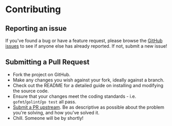 # Contributing

## Reporting an issue

If you've found a bug or have a feature request, please browse the [GitHub issues](https://github.com/tomnz/sparklestick/issues) to see if anyone else has already reported. If not, submit a new issue!

## Submitting a Pull Request

- Fork the project on GitHub.
- Make any changes you wish against your fork, ideally against a branch.
- Check out the README for a detailed guide on installing and modifying the source code.
- Ensure that your changes meet the coding standards - i.e. `gofmt`/`golint`/`go test` all pass.
- [Submit a PR upstream](https://github.com/tomnz/button-shim-go/pull/new/master). Be as descriptive as possible about the problem you're solving, and how you've solved it.
- Chill. Someone will be by shortly!
